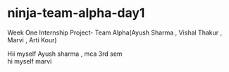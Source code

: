 # ninja-team-alpha-day1
Week One Internship Project- Team Alpha(Ayush Sharma , Vishal Thakur , Marvi , Arti Kour)



Hii myself Ayush sharma , mca 3rd sem <br>
hi myself marvi